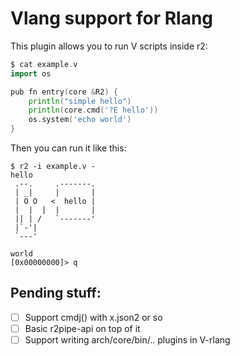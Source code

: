 Vlang support for Rlang
=======================

This plugin allows you to run V scripts inside r2:

```go
$ cat example.v
import os

pub fn entry(core &R2) {
	println("simple hello")
	println(core.cmd('?E hello'))
	os.system('echo world')
}
```

Then you can run it like this:

```
$ r2 -i example.v -
hello
 .--.     .-------.
 | _|     |       |
 | O O   <  hello |
 |  |  |  |       |
 || | /   `-------'
 |`-'|
 `---'

world
[0x00000000]> q
```

Pending stuff:
--------------

* [ ] Support cmdj() with x.json2 or so
* [ ] Basic r2pipe-api on top of it
* [ ] Support writing arch/core/bin/.. plugins in V-rlang
